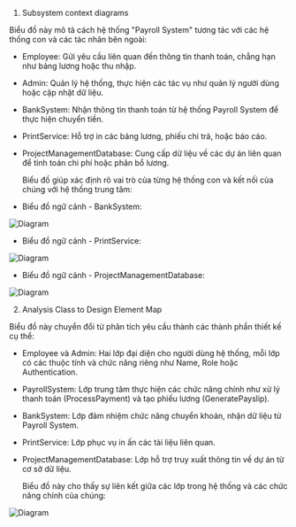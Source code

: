 1. Subsystem context diagrams

  Biểu đồ này mô tả cách hệ thống "Payroll System" tương tác với các hệ thống con và các tác nhân bên ngoài:

* Employee: Gửi yêu cầu liên quan đến thông tin thanh toán, chẳng hạn như bảng lương hoặc thu nhập.
* Admin: Quản lý hệ thống, thực hiện các tác vụ như quản lý người dùng hoặc cập nhật dữ liệu.
* BankSystem: Nhận thông tin thanh toán từ hệ thống Payroll System để thực hiện chuyển tiền.
* PrintService: Hỗ trợ in các bảng lương, phiếu chi trả, hoặc báo cáo.
* ProjectManagementDatabase: Cung cấp dữ liệu về các dự án liên quan để tính toán chi phí hoặc phân bổ lương.

  Biểu đồ giúp xác định rõ vai trò của từng hệ thống con và kết nối của chúng với hệ thống trung tâm:

* Biểu đồ ngữ cảnh - BankSystem:

![Diagram](https://www.planttext.com/api/plantuml/png/T951JiCm44NtFiKe-ro0HTMYKea54gA83M8nTIQLLNjSx8bGX3WP2uxKAzInez0AueKNdl_-_1cVld-MKJ18vwn2BJx0dJjQtnC1Hg3nRTKumyC3AdL4VS0zGNMBVDZsKSXLyAaW7OAwNi3h8_R1Mmkb-0OtK3tHUqTH89KSiS0zjxxA3Cuo3yX3dx5IrFdw8yuElt4olILkfdPh4ZGs5eyhvOJ26WLt6AdGQMg2vu0SqmQCvpbqsbRsM6djEvPiaU6M0cmwRk9b_1ccRlm7_nzdrC0B1TCQZINHbrgc8OUVEmC00F__0m00)

* Biểu đồ ngữ cảnh - PrintService:

![Diagram](https://www.planttext.com/api/plantuml/png/PD312i8m30RWUvyYzBuNy20JzW3J7SL3wC8ejjriqy4Gdyo3Z-GhE3jq5NiADD-VaEVzKGP6pz4QWOfx3xlMQWSO08KOK9sn8v2rruuRygDM9E4gO7u8HR65OusJxus1PWfCzWGRa0UwH0eCyrSmUe2ajUjaSdzYYSacf926NFjDg93netyQLqiUzf7YWbC5LQ-Y9SUvNDjocb2gCtGJvRp3-p8l0000__y30000)

* Biểu đồ ngữ cảnh - ProjectManagementDatabase:

![Diagram](https://www.planttext.com/api/plantuml/png/bD2z2i8m40VmFKznPEyBE4WB8ZW8fHt5uKpFppJHv3eKySaSV2HVmJIs86W7insv_--uUzuVgMTqtDHQe6Bh8AlgWm7qW4ASKPrmHo1pPu-aU8acb3KPdY7Z1Zr9k0e83o59fh3AiNLMQoXRprIlOGAoe4j3dg4dae8qCbKGMZi85cPhPJI-qczoR7JKvyHgFzZGVGtMUEoJZH4em-AXBOgPKkJzNzIlfRbnfaTk8YLJTHT-0G00__y30000)

2. Analysis Class to Design Element Map

  Biểu đồ này chuyển đổi từ phân tích yêu cầu thành các thành phần thiết kế cụ thể:

* Employee và Admin: Hai lớp đại diện cho người dùng hệ thống, mỗi lớp có các thuộc tính và chức năng riêng như Name, Role hoặc Authentication.
* PayrollSystem: Lớp trung tâm thực hiện các chức năng chính như xử lý thanh toán (ProcessPayment) và tạo phiếu lương (GeneratePayslip).
* BankSystem: Lớp đảm nhiệm chức năng chuyển khoản, nhận dữ liệu từ Payroll System.
* PrintService: Lớp phục vụ in ấn các tài liệu liên quan.
* ProjectManagementDatabase: Lớp hỗ trợ truy xuất thông tin về dự án từ cơ sở dữ liệu.

  Biểu đồ này cho thấy sự liên kết giữa các lớp trong hệ thống và các chức năng chính của chúng:

![Diagram](https://www.planttext.com/api/plantuml/png/V99BJiGm38RtFKNLrR2O2x10CwWCOi6eed00anecaCV8Ta4LucGiE19N854wVKY5RjBOts_dT_BpzRrX0PBMcamPOCwlxD7u3Z7_oFBuxS5Y-hifqrg30UgopwnNR1khtGb_O2GtIAgGV_VKfDsTDpZAAkZ86rDtB6XFyegyGkQGi-XaTPQYr-YGG324sUXZ20zLBi6zpalS4pX-Gjgrhk4fMf5sKYEzQOLZln0hlMhxTXFOlw2IMt3mZ35PWi0ZyA3SeQX3JvKee4tVREvhlRuOHtgU5wbWiK2bCGPasyeXDDGgE5u29vO37GQ-1CtC_eVzPJCUHCMxAB8DkYO-a5y0003__mC0)
